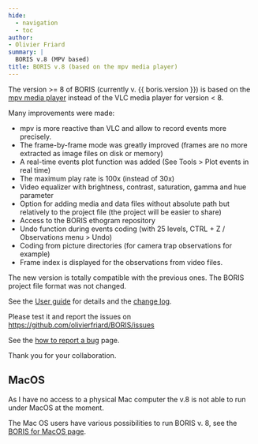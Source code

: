 ```yaml
---
hide:
  - navigation
  - toc
author:
- Olivier Friard
summary: |
  BORIS v.8 (MPV based)
title: BORIS v.8 (based on the mpv media player)
---
```


The version >= 8 of BORIS (currently v. {{ boris.version }}) is based on the [mpv media player](https://mpv.io/) instead of the VLC media player for version < 8.

Many improvements were made:

-   mpv is more reactive than VLC and allow to record events more precisely.
-   The frame-by-frame mode was greatly improved (frames are no more  extracted as image files on disk or memory)
-   A real-time events plot function was added (See Tools > Plot events   in real time)
-   The maximum play rate is 100x (instead of 30x)
-   Video equalizer with brightness, contrast, saturation, gamma and hue   parameter
-   Option for adding media and data files without absolute path but     relatively to the project file (the project will be easier to share)
-   Access to the BORIS ethogram repository
-   Undo function during events coding (with 25 levels, CTRL + Z /  Observations menu > Undo)
-   Coding from picture directories (for camera trap observations for example)
-   Frame index is displayed for the observations from video files.

The new version is totally compatible with the previous ones. The BORIS
project file format was not changed.

See the [User guide](https://www.boris.unito.it/user_guide/) for details and the [change log](https://github.com/olivierfriard/BORIS/wiki/BORIS-change-log-v.8).

Please test it and report the issues on
<https://github.com/olivierfriard/BORIS/issues>

See the [how to report a bug](report_a_bug.md) page.

Thank you for your collaboration.

## MacOS


As I have no access to a physical Mac computer the v.8 is not able to run under MacOS at the moment.

The Mac OS users have various possibilities to run BORIS v. 8, see the [BORIS for MacOS page](download_mac.md).
